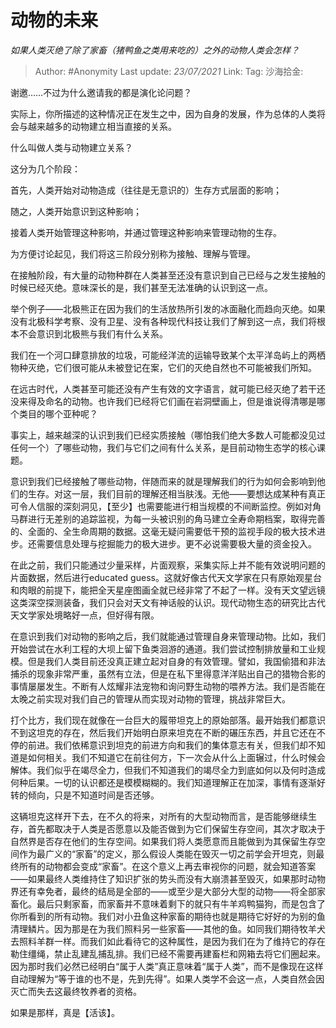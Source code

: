 # 动物的未来
*如果人类灭绝了除了家畜（猪鸭鱼之类用来吃的）之外的动物人类会怎样？*

> Author: #Anonymity
> Last update: *23/07/2021*
> Link:
> Tag:
> 沙海拾金:

谢邀……不过为什么邀请我的都是演化论问题？

实际上，你所描述的这种情况正在发生之中，因为自身的发展，作为总体的人类将会与越来越多的动物建立相当直接的关系。

什么叫做人类与动物建立关系？

这分为几个阶段：

首先，人类开始对动物造成（往往是无意识的）生存方式层面的影响；

随之，人类开始意识到这种影响；

接着人类开始管理这种影响，并通过管理这种影响来管理动物的生存。

为方便讨论起见，我们将这三阶段分别称为接触、理解与管理。

在接触阶段，有大量的动物种群在人类甚至还没有意识到自己已经与之发生接触的时候已经灭绝。意味深长的是，我们甚至无法准确的认识到这一点。

举个例子——北极熊正在因为我们的生活放热所引发的冰面融化而趋向灭绝。如果没有北极科学考察、没有卫星、没有各种现代科技让我们了解到这一点，我们将根本不会意识到北极熊与我们有什么关系。

我们在一个河口肆意排放的垃圾，可能经洋流的运输导致某个太平洋岛屿上的两栖物种灭绝，它们很可能从未被登记在案，它们的灭绝自然也不可能被我们所知。

在远古时代，人类甚至可能还没有产生有效的文字语言，就可能已经灭绝了若干还没来得及命名的动物。也许我们已经将它们画在岩洞壁画上，但是谁说得清哪是哪个类目的哪个亚种呢？

事实上，越来越深的认识到我们已经实质接触（哪怕我们绝大多数人可能都没见过任何一个）了哪些动物，我们与它们之间有什么关系，是目前动物生态学的核心课题。

意识到我们已经接触了哪些动物，伴随而来的就是理解我们的行为如何会影响到他们的生存。对这一层，我们目前的理解还相当肤浅。无他——要想达成某种有真正可令人信服的深刻洞见，【至少】也需要能进行相当规模的不间断监控。例如对角马群进行无差别的追踪监视，为每一头被识别的角马建立全寿命期档案，取得完善的、全面的、全生命周期的数据。这毫无疑问需要低干预的监视手段的极大技术进步。还需要信息处理与挖掘能力的极大进步。更不必说需要极大量的资金投入。

在此之前，我们只能通过少量采样，片面观察，采集实际上并不能有效说明问题的片面数据，然后进行educated guess。这就好像古代天文学家在只有原始观星台和肉眼的前提下，能把全天星座图画全就已经非常了不起了一样。没有天文望远镜这类深空探测装备，我们只会对天文有神话般的认识。现代动物生态的研究比古代天文学家处境略好一点，但好得有限。

在意识到我们对动物的影响之后，我们就能通过管理自身来管理动物。比如，我们开始尝试在水利工程的大坝上留下鱼类洄游的通道。我们尝试控制排放量和工业规模。但是我们人类目前还没真正建立起对自身的有效管理。譬如，我国偷猎和非法捕杀的现象非常严重，虽然有立法，但是在私下里得意洋洋贴出自己的猎物合影的事情屡屡发生。不断有人炫耀非法宠物和询问野生动物的喂养方法。我们是否能在太晚之前实现对我们自己的管理从而实现对动物的管理，挑战非常巨大。

打个比方，我们现在就像在一台巨大的履带坦克上的原始部落。最开始我们都意识不到这坦克的存在，然后我们开始明白原来坦克在不断的碾压东西，并且它还在不停的前进。我们依稀意识到坦克的前进方向和我们的集体意志有关，但我们却不知道是如何相关。我们不知道它在前往何方，下一次会从什么上面辗过，什么时候会解体。我们似乎在竭尽全力，但我们不知道我们的竭尽全力到底如何以及何时造成何种后果。一切的认识都还是模模糊糊的。我们知道理解正在加深，事情有逐渐好转的倾向，只是不知道时间是否还够。

这辆坦克这样开下去，在不久的将来，对所有的大型动物而言，是否能够继续生存，首先都取决于人类是否愿意以及能否做到为它们保留生存空间，其次才取决于自然界是否存在他们的生存空间。如果我们将人类愿意而且能做到为其保留生存空间作为最广义的“家畜”的定义，那么假设人类能在毁灭一切之前学会开坦克，则最终所有的动物都会变成“家畜”。在这个意义上再去审视你的问题，就会知道答案——如果最终人类维持住了知识扩张的势头而没有大崩溃甚至毁灭，如果那时动物界还有幸免者，最终的结局是全部的——或至少是大部分大型的动物——将全部家畜化。最后只剩家畜，而家畜并不意味着剩下的就只有牛羊鸡鸭猫狗，而是包含了你所看到的所有动物。我们对小丑鱼这种家畜的期待也就是期待它好好的为别的鱼清理鳞片。因为那是在为我们照料另一些家畜——其他的鱼。如同我们期待牧羊犬去照料羊群一样。而我们如此看待它的这种属性，是因为我们在为了维持它的存在勒住缰绳，禁止乱建乱捕乱排。我们已经不需要再建畜栏和网箱去将它们圈起来。因为那时我们必然已经明白“属于人类”真正意味着“属于人类”，而不是像现在这样自动理解为“等于谁的也不是，先到先得”。如果人类学不会这一点，人类自然会因灭亡而失去这最终牧养者的资格。

如果是那样，真是【活该】。
